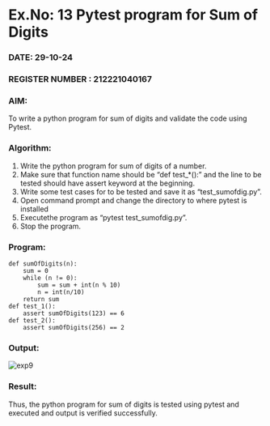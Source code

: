 # Ex.No: 13  Pytest program for Sum of Digits 

### DATE: 29-10-24                                                                          
### REGISTER NUMBER : 212221040167
### AIM: 
To write a python program for sum of digits and validate the code using Pytest. 
### Algorithm:

1. Write the python program for sum of digits of a number. 
2. Make sure that function name should be “def test_*():” and the line to be tested 
should have assert keyword at the beginning. 
3. Write some test cases for to be tested and save it as “test_sumofdig.py”. 
4. Open command prompt and change the directory to where pytest is installed
5. Executethe program as “pytest test_sumofdig.py”. 
6. Stop the program.

### Program:

```
def sumOfDigits(n): 
    sum = 0 
    while (n != 0): 
        sum = sum + int(n % 10) 
        n = int(n/10) 
    return sum 
def test_1(): 
    assert sumOfDigits(123) == 6 
def test_2(): 
    assert sumOfDigits(256) == 2

```

### Output:


![exp9](https://github.com/user-attachments/assets/368b4951-06e9-4b29-a7db-6cffb08fbea0)


### Result:
Thus, the python program for sum of digits is tested using pytest and executed and output is verified successfully.
